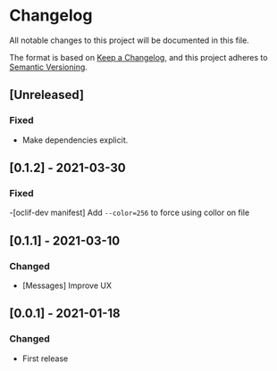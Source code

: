 # Changelog
All notable changes to this project will be documented in this file.

The format is based on [Keep a Changelog](https://keepachangelog.com/en/1.0.0/),
and this project adheres to [Semantic Versioning](https://semver.org/spec/v2.0.0.html).

## [Unreleased]
### Fixed
- Make dependencies explicit.

## [0.1.2] - 2021-03-30

### Fixed

-[oclif-dev manifest] Add `--color=256` to force using collor on file
## [0.1.1] - 2021-03-10

### Changed
- [Messages] Improve UX
## [0.0.1] - 2021-01-18
### Changed
- First release

